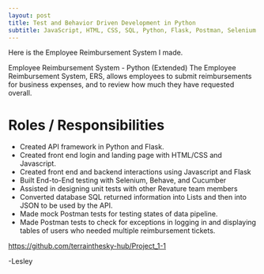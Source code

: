 ```yaml
---
layout: post
title: Test and Behavior Driven Development in Python
subtitle: JavaScript, HTML, CSS, SQL, Python, Flask, Postman, Selenium
---
```


Here is the Employee Reimbursement System I made.

Employee Reimbursement System - Python (Extended) 
The Employee Reimbursement System, ERS, allows employees to submit reimbursements for business expenses, and to review how much they have requested overall.

# Roles / Responsibilities
* Created API framework in Python and Flask.
* Created front end login and landing page with  HTML/CSS and Javascript.
* Created front end and backend interactions using Javascript and Flask
* Built End-to-End testing with Selenium, Behave, and Cucumber
* Assisted in designing unit tests with other Revature team members
* Converted database SQL returned information into Lists and then into JSON to be used by the API.
* Made mock Postman tests for testing states of data pipeline.
* Made Postman tests to check for exceptions in logging in and displaying tables of users who needed multiple reimbursement tickets.

https://github.com/terrainthesky-hub/Project_1-1

-Lesley
